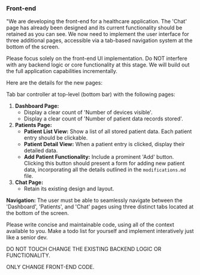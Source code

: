 ### Front-end

"We are developing the front-end for a healthcare application. The 'Chat' page has already been designed and its current functionality should be retained as you can see. We now need to implement the user interface for three additional pages, accessible via a tab-based navigation system at the bottom of the screen.

Please focus solely on the front-end UI implementation. Do NOT interfere with any backend logic or core functionality at this stage. We will build out the full application capabilities incrementally.

Here are the details for the new pages:

Tab bar controller at top-level (bottom bar) with the following pages:

1. **Dashboard Page:**
    - Display a clear count of 'Number of devices visible'.
    - Display a clear count of 'Number of patient data records stored'.
2. **Patients Page:**
    - **Patient List View:** Show a list of all stored patient data. Each patient entry should be clickable.
    - **Patient Detail View:** When a patient entry is clicked, display their detailed data.
    - **Add Patient Functionality:** Include a prominent 'Add' button. Clicking this button should present a form for adding new patient data, incorporating all the details outlined in the `modifications.md` file.
3. **Chat Page:**
    - Retain its existing design and layout.

**Navigation:**
The user must be able to seamlessly navigate between the 'Dashboard', 'Patients', and 'Chat' pages using three distinct tabs located at the bottom of the screen.

Please write concise and maintainable code, using all of the context available to you. Make a todo list for yourself and implement interatively just like a senior dev.

DO NOT TOUCH CHANGE THE EXISTING BACKEND LOGIC OR FUNCTIONALITY. 

ONLY CHANGE FRONT-END CODE.